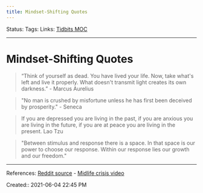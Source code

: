 ```yaml
---
title: Mindset-Shifting Quotes
---
```

Status:
Tags: 
Links: [Tidbits MOC](out/tidbits-moc.md)
___
# Mindset-Shifting Quotes
> “Think of yourself as dead. You have lived your life. Now, take what's left and live it properly. What doesn't transmit light creates its own darkness.” - Marcus Aurelius

> "No man is crushed by misfortune unless he has first been deceived by prosperity." - Seneca

> If you are depressed you are living in the past, if you are anxious you are living in the future, if you are at peace you are living in the present. Lao Tzu

> "Between stimulus and response there is a space. In that space is our power to choose our response. Within our response lies our growth and our freedom."
___
References: [Reddit source](https://www.reddit.com/r/Stoicism/comments/ns6hrt/whats_that_one_quote_that_always_changes_your/) - 
[Midlife crisis video](https://www.youtube.com/watch?v=JXeJANDKwDc&list=PLC1-VksRA6Fe5lUZDY0OJWjc7Pigi23GO&index=11)

Created:: 2021-06-04 22:45 PM